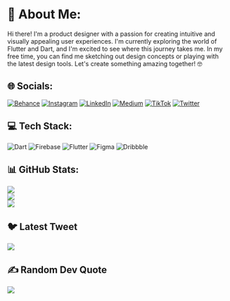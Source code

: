 # 💫 About Me:
Hi there! I'm a product designer with a passion for creating intuitive and visually appealing user experiences. I'm currently exploring the world of Flutter and Dart, and I'm excited to see where this journey takes me. In my free time, you can find me sketching out design concepts or playing with the latest design tools. Let's create something amazing together! 🤓


## 🌐 Socials:
[![Behance](https://img.shields.io/badge/Behance-1769ff?logo=behance&logoColor=white)](https://behance.net/uxderrick) [![Instagram](https://img.shields.io/badge/Instagram-%23E4405F.svg?logo=Instagram&logoColor=white)](https://instagram.com/uxderrick) [![LinkedIn](https://img.shields.io/badge/LinkedIn-%230077B5.svg?logo=linkedin&logoColor=white)](https://linkedin.com/in/tsormed) [![Medium](https://img.shields.io/badge/Medium-12100E?logo=medium&logoColor=white)](https://medium.com/@uxderrick) [![TikTok](https://img.shields.io/badge/TikTok-%23000000.svg?logo=TikTok&logoColor=white)](https://tiktok.com/@uxderrick) [![Twitter](https://img.shields.io/badge/Twitter-%231DA1F2.svg?logo=Twitter&logoColor=white)](https://twitter.com/@uxderrick) 

## 💻 Tech Stack:
![Dart](https://img.shields.io/badge/dart-%230175C2.svg?style=for-the-badge&logo=dart&logoColor=white) ![Firebase](https://img.shields.io/badge/firebase-%23039BE5.svg?style=for-the-badge&logo=firebase) ![Flutter](https://img.shields.io/badge/Flutter-%2302569B.svg?style=for-the-badge&logo=Flutter&logoColor=white) 	![Figma](https://img.shields.io/badge/figma-%23F24E1E.svg?style=for-the-badge&logo=figma&logoColor=white) ![Dribbble](https://img.shields.io/badge/Dribbble-EA4C89?style=for-the-badge&logo=dribbble&logoColor=white)

## 📊 GitHub Stats:
![](https://github-readme-stats.vercel.app/api?username=uxderrick&theme=dark&hide_border=false&include_all_commits=true&count_private=false)<br/>
![](https://github-readme-streak-stats.herokuapp.com/?user=uxderrick&theme=dark&hide_border=false)<br/>
![](https://github-readme-stats.vercel.app/api/top-langs/?username=uxderrick&theme=dark&hide_border=false&include_all_commits=true&count_private=false&layout=compact)

## 🐦 Latest Tweet
[![](https://gtce.itsvg.in/api?username=uxderrick)](https://github.com/VishwaGauravIn/github-twitter-card-embed)

## ✍️ Random Dev Quote
![](https://quotes-github-readme.vercel.app/api?type=horizontal&theme=dark)
